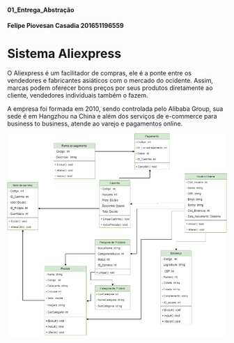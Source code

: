 #### 01_Entrega_Abstração
#### Felipe Piovesan Casadia 201651196559




# Sistema Aliexpress

O Aliexpress é um facilitador de compras, ele é a ponte entre os vendedores e fabricantes asiáticos com o mercado do ocidente. Assim, marcas podem oferecer bons preços por seus produtos diretamente ao cliente, vendedores individuais também o fazem. 

A empresa foi formada em 2010, sendo controlada pelo Alibaba Group, sua sede é em Hangzhou na China e além dos serviços de e-commerce para business to business, atende ao varejo e pagamentos online.

![Diagrama](https://github.com/Felipecasadia/POO/blob/main/aliexpress/diagramaaliexpress.png)
